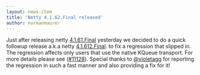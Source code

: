```yaml
---
layout: news-item
title: 'Netty 4.1.62.Final released'
author: normanmaurer
---
```


Just after releasing netty [4.1.61.Final](https://github.com/netty/netty/milestone/236?closed=1) yesterday we decided to do a quick followup release a.k.a netty [4.1.612.Final](https://github.com/netty/netty/milestone/237?closed=1).  to fix a regression that slipped in. The regression affects only users that use the native KQueue transport. For more details please see ([#11128](https://github.com/netty/netty/pull/11128)). Special thanks to [@violetagg](https://github.com/violetagg) for reporting the regression in such a fast manner and also providing a fix for it!
